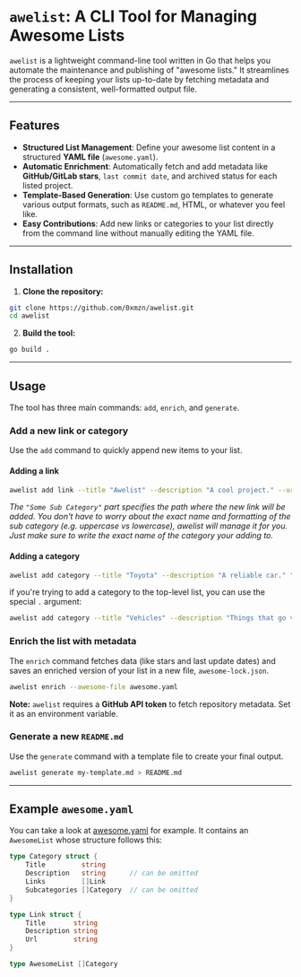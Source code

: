 # `awelist`: A CLI Tool for Managing Awesome Lists

`awelist` is a lightweight command-line tool written in Go that helps you automate the maintenance and publishing of "awesome lists." It streamlines the process of keeping your lists up-to-date by fetching metadata and generating a consistent, well-formatted output file.

-----

## Features

  * **Structured List Management**: Define your awesome list content in a structured **YAML file** (`awesome.yaml`).
  * **Automatic Enrichment**: Automatically fetch and add metadata like **GitHub/GitLab stars**, `last commit date`, and archived status for each listed project.
  * **Template-Based Generation**: Use custom go templates to generate various output formats, such as `README.md`, HTML, or whatever you feel like.
  * **Easy Contributions**: Add new links or categories to your list directly from the command line without manually editing the YAML file.

-----

## Installation

1. **Clone the repository:**

```bash
git clone https://github.com/0xmzn/awelist.git
cd awelist
```

2. **Build the tool:**

```bash
go build .
```


-----

## Usage

The tool has three main commands: `add`, `enrich`, and `generate`.

### Add a new link or category

Use the `add` command to quickly append new items to your list.

#### Adding a link

```bash
awelist add link --title "Awelist" --description "A cool project." --url "https://github.com/user/repo" "Some Sub Category"
```

*The `"Some Sub Category"` part specifies the path where the new link will be added. You don't have to worry about the exact name and formatting of the sub category (e.g. uppercase vs lowercase), awelist will manage it for you. Just make sure to write the exact name of the category your adding to.*

#### Adding a category

```bash
awelist add category --title "Toyota" --description "A reliable car." "vehicles"
```

if you're trying to add a category to the top-level list, you can use the special `.` argument:

```bash
awelist add category --title "Vehicles" --description "Things that go vroom" .
```

### Enrich the list with metadata

The `enrich` command fetches data (like stars and last update dates) and saves an enriched version of your list in a new file, `awesome-lock.json`.

```bash
awelist enrich --awesome-file awesome.yaml
```

**Note:** `awelist` requires a **GitHub API token** to fetch repository metadata. Set it as an environment variable.

### Generate a new `README.md`

Use the `generate` command with a template file to create your final output.

```bash
awelist generate my-template.md > README.md
```

-----

## Example `awesome.yaml`

You can take a look at [awesome.yaml](awesome.yaml) for example. It contains an `AwesomeList` whose structure follows this:

```go
type Category struct {
	Title         string
	Description   string      // can be omitted
	Links         []Link
	Subcategories []Category  // can be omitted
}

type Link struct {
	Title       string
	Description string
	Url         string
}

type AwesomeList []Category
```